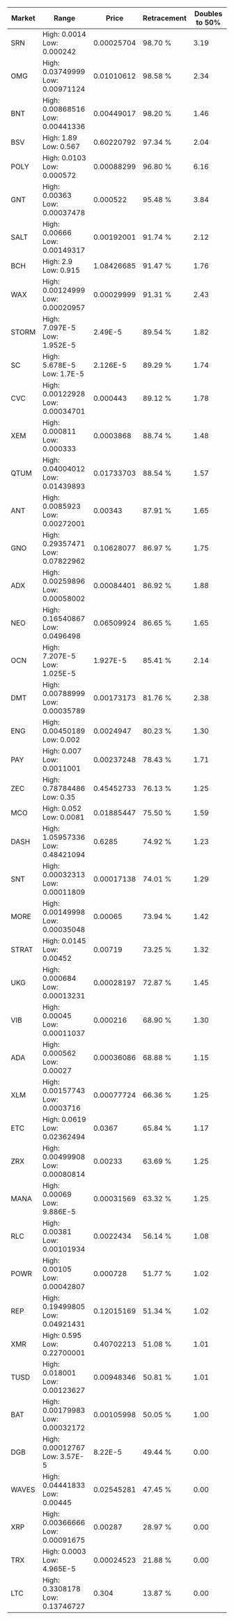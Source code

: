 | Market | Range | Price| Retracement | Doubles to 50% |
| --- | --- | --- | --- | --- |
| SRN | High: 0.0014<br />Low: 0.000242 | 0.00025704 | 98.70 % | 3.19 |
| OMG | High: 0.03749999<br />Low: 0.00971124 | 0.01010612 | 98.58 % | 2.34 |
| BNT | High: 0.00868516<br />Low: 0.00441336 | 0.00449017 | 98.20 % | 1.46 |
| BSV | High: 1.89<br />Low: 0.567 | 0.60220792 | 97.34 % | 2.04 |
| POLY | High: 0.0103<br />Low: 0.000572 | 0.00088299 | 96.80 % | 6.16 |
| GNT | High: 0.00363<br />Low: 0.00037478 | 0.000522 | 95.48 % | 3.84 |
| SALT | High: 0.00666<br />Low: 0.00149317 | 0.00192001 | 91.74 % | 2.12 |
| BCH | High: 2.9<br />Low: 0.915 | 1.08426685 | 91.47 % | 1.76 |
| WAX | High: 0.00124999<br />Low: 0.00020957 | 0.00029999 | 91.31 % | 2.43 |
| STORM | High: 7.097E-5<br />Low: 1.952E-5 | 2.49E-5 | 89.54 % | 1.82 |
| SC | High: 5.678E-5<br />Low: 1.7E-5 | 2.126E-5 | 89.29 % | 1.74 |
| CVC | High: 0.00122928<br />Low: 0.00034701 | 0.000443 | 89.12 % | 1.78 |
| XEM | High: 0.000811<br />Low: 0.000333 | 0.0003868 | 88.74 % | 1.48 |
| QTUM | High: 0.04004012<br />Low: 0.01439893 | 0.01733703 | 88.54 % | 1.57 |
| ANT | High: 0.0085923<br />Low: 0.00272001 | 0.00343 | 87.91 % | 1.65 |
| GNO | High: 0.29357471<br />Low: 0.07822962 | 0.10628077 | 86.97 % | 1.75 |
| ADX | High: 0.00259896<br />Low: 0.00058002 | 0.00084401 | 86.92 % | 1.88 |
| NEO | High: 0.16540867<br />Low: 0.0496498 | 0.06509924 | 86.65 % | 1.65 |
| OCN | High: 7.207E-5<br />Low: 1.025E-5 | 1.927E-5 | 85.41 % | 2.14 |
| DMT | High: 0.00788999<br />Low: 0.00035789 | 0.00173173 | 81.76 % | 2.38 |
| ENG | High: 0.00450189<br />Low: 0.002 | 0.0024947 | 80.23 % | 1.30 |
| PAY | High: 0.007<br />Low: 0.0011001 | 0.00237248 | 78.43 % | 1.71 |
| ZEC | High: 0.78784486<br />Low: 0.35 | 0.45452733 | 76.13 % | 1.25 |
| MCO | High: 0.052<br />Low: 0.0081 | 0.01885447 | 75.50 % | 1.59 |
| DASH | High: 1.05957336<br />Low: 0.48421094 | 0.6285 | 74.92 % | 1.23 |
| SNT | High: 0.00032313<br />Low: 0.00011809 | 0.00017138 | 74.01 % | 1.29 |
| MORE | High: 0.00149998<br />Low: 0.00035048 | 0.00065 | 73.94 % | 1.42 |
| STRAT | High: 0.0145<br />Low: 0.00452 | 0.00719 | 73.25 % | 1.32 |
| UKG | High: 0.000684<br />Low: 0.00013231 | 0.00028197 | 72.87 % | 1.45 |
| VIB | High: 0.00045<br />Low: 0.00011037 | 0.000216 | 68.90 % | 1.30 |
| ADA | High: 0.000562<br />Low: 0.00027 | 0.00036086 | 68.88 % | 1.15 |
| XLM | High: 0.00157743<br />Low: 0.0003716 | 0.00077724 | 66.36 % | 1.25 |
| ETC | High: 0.0619<br />Low: 0.02362494 | 0.0367 | 65.84 % | 1.17 |
| ZRX | High: 0.00499908<br />Low: 0.00080814 | 0.00233 | 63.69 % | 1.25 |
| MANA | High: 0.00069<br />Low: 9.886E-5 | 0.00031569 | 63.32 % | 1.25 |
| RLC | High: 0.00381<br />Low: 0.00101934 | 0.0022434 | 56.14 % | 1.08 |
| POWR | High: 0.00105<br />Low: 0.00042807 | 0.000728 | 51.77 % | 1.02 |
| REP | High: 0.19499805<br />Low: 0.04921431 | 0.12015169 | 51.34 % | 1.02 |
| XMR | High: 0.595<br />Low: 0.22700001 | 0.40702213 | 51.08 % | 1.01 |
| TUSD | High: 0.018001<br />Low: 0.00123627 | 0.00948346 | 50.81 % | 1.01 |
| BAT | High: 0.00179983<br />Low: 0.00032172 | 0.00105998 | 50.05 % | 1.00 |
| DGB | High: 0.00012767<br />Low: 3.57E-5 | 8.22E-5 | 49.44 % | 0.00 |
| WAVES | High: 0.04441833<br />Low: 0.00445 | 0.02545281 | 47.45 % | 0.00 |
| XRP | High: 0.00366666<br />Low: 0.00091675 | 0.00287 | 28.97 % | 0.00 |
| TRX | High: 0.0003<br />Low: 4.965E-5 | 0.00024523 | 21.88 % | 0.00 |
| LTC | High: 0.3308178<br />Low: 0.13746727 | 0.304 | 13.87 % | 0.00 |
